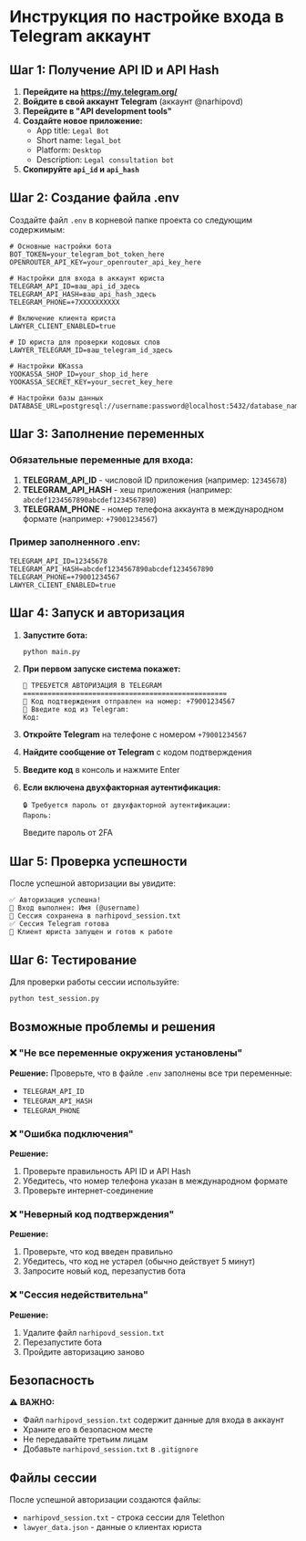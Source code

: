 # Инструкция по настройке входа в Telegram аккаунт

## Шаг 1: Получение API ID и API Hash

1. **Перейдите на https://my.telegram.org/**
2. **Войдите в свой аккаунт Telegram** (аккаунт @narhipovd)
3. **Перейдите в "API development tools"**
4. **Создайте новое приложение:**
   - App title: `Legal Bot`
   - Short name: `legal_bot`
   - Platform: `Desktop`
   - Description: `Legal consultation bot`
5. **Скопируйте `api_id` и `api_hash`**

## Шаг 2: Создание файла .env

Создайте файл `.env` в корневой папке проекта со следующим содержимым:

```env
# Основные настройки бота
BOT_TOKEN=your_telegram_bot_token_here
OPENROUTER_API_KEY=your_openrouter_api_key_here

# Настройки для входа в аккаунт юриста
TELEGRAM_API_ID=ваш_api_id_здесь
TELEGRAM_API_HASH=ваш_api_hash_здесь
TELEGRAM_PHONE=+7XXXXXXXXXX

# Включение клиента юриста
LAWYER_CLIENT_ENABLED=true

# ID юриста для проверки кодовых слов
LAWYER_TELEGRAM_ID=ваш_telegram_id_здесь

# Настройки ЮKassa
YOOKASSA_SHOP_ID=your_shop_id_here
YOOKASSA_SECRET_KEY=your_secret_key_here

# Настройки базы данных
DATABASE_URL=postgresql://username:password@localhost:5432/database_name
```

## Шаг 3: Заполнение переменных

### Обязательные переменные для входа:

1. **TELEGRAM_API_ID** - числовой ID приложения (например: `12345678`)
2. **TELEGRAM_API_HASH** - хеш приложения (например: `abcdef1234567890abcdef1234567890`)
3. **TELEGRAM_PHONE** - номер телефона аккаунта в международном формате (например: `+79001234567`)

### Пример заполненного .env:

```env
TELEGRAM_API_ID=12345678
TELEGRAM_API_HASH=abcdef1234567890abcdef1234567890
TELEGRAM_PHONE=+79001234567
LAWYER_CLIENT_ENABLED=true
```

## Шаг 4: Запуск и авторизация

1. **Запустите бота:**
   ```bash
   python main.py
   ```

2. **При первом запуске система покажет:**
   ```
   🔐 ТРЕБУЕТСЯ АВТОРИЗАЦИЯ В TELEGRAM
   ==================================================
   📱 Код подтверждения отправлен на номер: +79001234567
   📝 Введите код из Telegram:
   Код: 
   ```

3. **Откройте Telegram** на телефоне с номером `+79001234567`

4. **Найдите сообщение от Telegram** с кодом подтверждения

5. **Введите код** в консоль и нажмите Enter

6. **Если включена двухфакторная аутентификация:**
   ```
   🔒 Требуется пароль от двухфакторной аутентификации:
   Пароль: 
   ```
   Введите пароль от 2FA

## Шаг 5: Проверка успешности

После успешной авторизации вы увидите:
```
✅ Авторизация успешна!
👤 Вход выполнен: Имя (@username)
💾 Сессия сохранена в narhipovd_session.txt
✅ Сессия Telegram готова
🤖 Клиент юриста запущен и готов к работе
```

## Шаг 6: Тестирование

Для проверки работы сессии используйте:
```bash
python test_session.py
```

## Возможные проблемы и решения

### ❌ "Не все переменные окружения установлены"

**Решение:** Проверьте, что в файле `.env` заполнены все три переменные:
- `TELEGRAM_API_ID`
- `TELEGRAM_API_HASH` 
- `TELEGRAM_PHONE`

### ❌ "Ошибка подключения"

**Решение:**
1. Проверьте правильность API ID и API Hash
2. Убедитесь, что номер телефона указан в международном формате
3. Проверьте интернет-соединение

### ❌ "Неверный код подтверждения"

**Решение:**
1. Проверьте, что код введен правильно
2. Убедитесь, что код не устарел (обычно действует 5 минут)
3. Запросите новый код, перезапустив бота

### ❌ "Сессия недействительна"

**Решение:**
1. Удалите файл `narhipovd_session.txt`
2. Перезапустите бота
3. Пройдите авторизацию заново

## Безопасность

⚠️ **ВАЖНО:**
- Файл `narhipovd_session.txt` содержит данные для входа в аккаунт
- Храните его в безопасном месте
- Не передавайте третьим лицам
- Добавьте `narhipovd_session.txt` в `.gitignore`

## Файлы сессии

После успешной авторизации создаются файлы:
- `narhipovd_session.txt` - строка сессии для Telethon
- `lawyer_data.json` - данные о клиентах юриста
